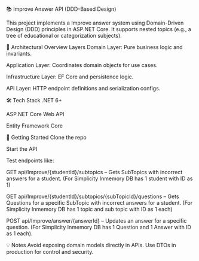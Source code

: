 📚 Improve Answer API (DDD-Based Design)

This project implements a Improve answer system using Domain-Driven Design (DDD) principles in ASP.NET Core. It supports nested topics (e.g., a tree of educational or categorization subjects).

🧱 Architectural Overview
Layers
Domain Layer: Pure business logic and invariants.

Application Layer: Coordinates domain objects for use cases.

Infrastructure Layer: EF Core and persistence logic.

API Layer: HTTP endpoint definitions and serialization configs.

🛠 Tech Stack
.NET 6+

ASP.NET Core Web API

Entity Framework Core

🚀 Getting Started
Clone the repo

Start the API

Test endpoints like:

GET api/Improve/{studentId}/subtopics – Gets SubTopics with incorrect answers for a student. (For Simplicity Inmemory DB has 1 student with ID as 1)

GET api/Improve/{studentId}/subtopics/{subTopicId}/questions – Gets Questions for a specific SubTopic with incorrect answers for a student. (For Simplicity Inmemory DB has 1 topic and sub topic with ID as 1 each)

POST api/Improve/answer/{answerId} – Updates an answer for a specific question. (For Simplicity Inmemory DB has 1 Question and 1 Answer with ID as 1 each).

💡 Notes
Avoid exposing domain models directly in APIs. Use DTOs in production for control and security.
